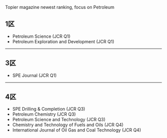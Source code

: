 Topier magazine newest ranking, focus on Petroleum

## 1区
- Petroleum Science (JCR Q1)
- Petroleum Exploration and Development (JCR Q1)

---

## 3区
- SPE Journal (JCR Q1)

---

## 4区
- SPE Drilling & Completion (JCR Q3)
- Petroleum Chemistry (JCR Q3)
- Petroleum Science and Technology (JCR Q3)
- Chemistry and Technology of Fuels and Oils (JCR Q4)
- International Journal of Oil Gas and Coal Technology (JCR Q4)

